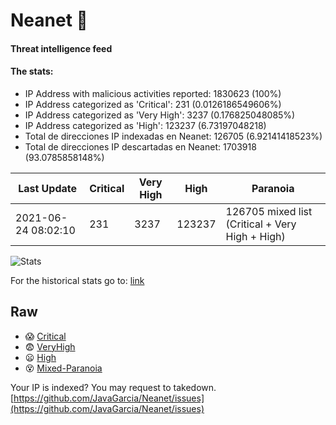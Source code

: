 # Neanet :hocho:
#### Threat intelligence feed
#### The stats:

- IP Address with malicious activities reported: 1830623 (100%)
- IP Address categorized as 'Critical':  231 (0.0126186549606%)
- IP Address categorized as 'Very High':  3237 (0.176825048085%)
- IP Address categorized as 'High':  123237 (6.73197048218)
- Total de direcciones IP indexadas en Neanet:  126705 (6.92141418523%)
- Total de direcciones IP descartadas en Neanet:  1703918 (93.0785858148%)

| Last Update | Critical | Very High | High | Paranoia |
| --- | --- | --- | --- | --- |
| 2021-06-24 08:02:10 | 231 | 3237 | 123237 | 126705 mixed list (Critical + Very High + High)|

![Stats](https://docs.google.com/spreadsheets/d/e/2PACX-1vSnaNMIXVabIpDJjufMlzH7poXnshF3mgd8Is1g9ytUEzVsP5my4Trn8f-xkoLLQ38xpL3HtmUexLo6/pubchart?oid=501124687&format=image)

For the historical stats go to: [link](/stats.csv)
## Raw
- :scream: [Critical](https://raw.githubusercontent.com/JavaGarcia/Neanet/master/blacklists/neanet_critical.txt)
- :fearful: [VeryHigh](https://raw.githubusercontent.com/JavaGarcia/Neanet/master/blacklists/neanet_veryHigh.txtt)
- :frowning: [High](https://raw.githubusercontent.com/JavaGarcia/Neanet/master/blacklists/neanet_high.txt)
- :dizzy_face: [Mixed-Paranoia](https://raw.githubusercontent.com/JavaGarcia/Neanet/master/blacklists/neanet_all.txt)


Your IP is indexed? You may request to takedown. [https://github.com/JavaGarcia/Neanet/issues](https://github.com/JavaGarcia/Neanet/issues)






















































































































































































































































































































































































































































































































































































































































































































































































































































































































































































































































































































































































































































































































































































































































































































































































































































































































































































































































































































































































































































































































































































































































































































































































































































































































































































































































































































































































































































































































































































































































































































































































































































































































































































































































































































































































































































































































































































































































































































































































































































































































































































































































































































































































































































































































































































































































































































































































































































































































































































































































































































































































































































































































































































































































































































































































































































































































































































































































































































































































































































































































































































































































































































































































































































































































































































































































































































































































































































































































































































































































































































































































































































































































































































